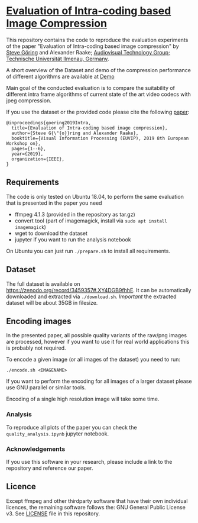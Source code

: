 # [Evaluation of Intra-coding based Image Compression](https://telecommunication-telemedia-assessment.github.io/image_compression/)
This repository contains the code to reproduce the evaluation experiments of the paper "Evaluation of Intra-coding based image compression" by [Steve Göring](https://stg7.github.io/) and Alexander Raake; [Audiovisual Technology Group; Technische Universität Ilmenau, Germany](https://www.tu-ilmenau.de/en/audio-visual-technology/).

A short overview of the Dataset and demo of the compression performance of different algorithms are available at [Demo](https://telecommunication-telemedia-assessment.github.io/image_compression/)

Main goal of the conducted evaluation is to compare the suitability of different intra frame algorithms of current state of the art video codecs with jpeg compression.

If you use the dataset or the provided code please cite the following [paper](https://ieeexplore.ieee.org/document/8946162):
```
@inproceedings{goering2019Intra,
  title={Evaluation of Intra-coding based image compression},
  author={Steve G{\"{o}}ring and Alexander Raake},
  booktitle={Visual Information Processing (EUVIP), 2019 8th European Workshop on},
  pages={1--6},
  year={2019},
  organization={IEEE},
}
```

## Requirements

The code is only tested on Ubuntu 18.04, to perform the same evaluation that is presented in the paper you need

* ffmpeg 4.1.3 (provided in the repository as tar.gz)
* convert tool (part of imagemagick, install via `sudo apt install imagemagick`)
* wget to download the dataset
* jupyter if you want to run the analysis notebook

On Ubuntu you can just run `./prepare.sh` to install all requirements.

## Dataset
The full dataset is available on https://zenodo.org/record/3459357#.XY4DGB9fhhE.
It can be automatically downloaded and extracted via `./download.sh`.
*Important* the extracted dataset will be about 35GB in filesize.


## Encoding images
In the presented paper, all possible quality variants of the raw/png images are processed,
however if you want to use it for real world applications this is probably not required.

To encode a given image (or all images of the dataset) you need to run:
```
./encode.sh <IMAGENAME>
```

If you want to perform the encoding for all images of a larger dataset please use GNU parallel or similar tools.

Encoding of a single high resolution image will take some time.

### Analysis
To reproduce all plots of the paper you can check the `quality_analysis.ipynb` jupyter notebook.

### Acknowledgements

If you use this software in your research, please include a link to the repository and reference our paper.

## Licence
Except ffmpeg and other thirdparty software that have their own individual licences, the remaining software follows the:
GNU General Public License v3. See [LICENSE](LICENSE) file in this repository.
